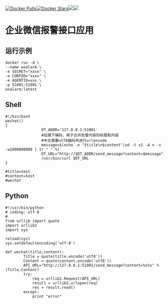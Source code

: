 [![Docker Pulls](https://img.shields.io/docker/pulls/jevic/wxalarm.svg)](https://hub.docker.com/r/jevic/wxalarm)[![Docker Stars](https://img.shields.io/docker/stars/jevic/wxalarm.svg)](https://hub.docker.com/r/jevic/wxalarm)[![](https://images.microbadger.com/badges/image/jevic/wxalarm.svg)](https://microbadger.com/images/jevic/wxalarm "Get your own image badge on microbadger.com")[![](https://images.microbadger.com/badges/version/jevic/wxalarm.svg)](https://microbadger.com/images/jevic/wxalarm "Get your own version badge on microbadger.com")

企业微信报警接口应用
========

## 运行示例
```
docker run -d \
--name wxalarm \
-e SECRET="xxxx" \
-e CORPID="xxxx" \
-e AGENTID=xxx \
-p 51001:51001 \
wxalarm:latest

```

## Shell

```
#!/bin/bash
wechat()
{
                DT_ADDR='127.0.0.1:51001'
                #处理下编码，用于合并告警内容的标题和内容
                #中文需要utf8编码并进行urlencode
                message=$(echo -e "$title\n$content"|od -t x1 -A n -v -w1000000000 | tr " " %)
                DT_URL="http://$DT_ADDR/send_message?content=$message"
                /usr/bin/curl $DT_URL
}

#title=test
#content=test
#wechat

```

## Python

```
#!/usr/bin/python
# coding: utf-8
#
from urllib import quote
import urllib2
import sys

reload(sys)
sys.setdefaultencoding('utf-8')

def wechat(title,content):
        Title = quote(title.encode('utf8'))
        Content = quote(content.encode('utf8'))
        API_URL="http://127.0.0.1:51001/send_message?content=%s%s" % (Title,Content)
        try:
            req = urllib2.Request(API_URL)
            result = urllib2.urlopen(req)
            res = result.read()
        except:
            print "error"


```
